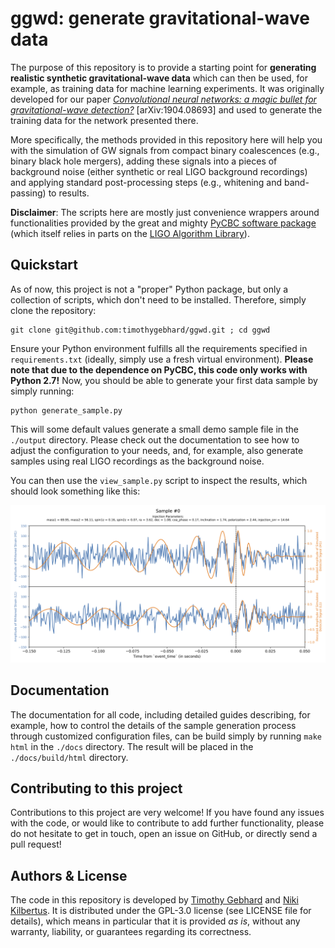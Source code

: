 # ggwd: generate gravitational-wave data

The purpose of this repository is to provide a starting point for **generating realistic synthetic gravitational-wave data** which can then be used, for example, as training data for machine learning experiments. It was originally developed for our paper [*Convolutional neural networks: a magic bullet for gravitational-wave detection?*](https://arxiv.org/abs/1904.08693) [arXiv:1904.08693] and used to generate the training data for the network presented there.

More specifically, the methods provided in this repository here will help you with the simulation of GW signals from compact binary coalescences (e.g., binary black hole mergers), adding these signals into a pieces of background noise (either synthetic or real LIGO background recordings) and applying standard post-processing steps (e.g., whitening and band-passing) to results.

**Disclaimer**: The scripts here are mostly just convenience wrappers around functionalities provided by the great and mighty [PyCBC software package](https://pycbc.org/) (which itself relies in parts on the [LIGO Algorithm Library](https://wiki.ligo.org/Computing/DASWG/LALSuite)).



## Quickstart

As of now, this project is not a "proper" Python package, but only a collection of scripts, which don't need to be installed. Therefore, simply clone the repository:

```
git clone git@github.com:timothygebhard/ggwd.git ; cd ggwd
```

Ensure your Python environment fulfills all the requirements specified in `requirements.txt` (ideally, simply use a fresh virtual environment). **Please note that due to the dependence on PyCBC, this code only works with Python 2.7!** Now, you should be able to generate your first data sample by simply running:

```
python generate_sample.py
```

This will some default values generate a small demo sample file in the `./output` directory. Please check out the documentation to see how to adjust the configuration to your needs, and, for example, also generate samples using real LIGO recordings as the background noise.

You can then use the `view_sample.py` script to inspect the results, which should look something like this:

![](./docs/userguide/images/sample_with_injection.png)



## Documentation

The documentation for all code, including detailed guides describing, for example, how to control the details of the sample generation process through customized configuration files, can be build simply by running `make html` in the `./docs` directory. The result will be placed in the `./docs/build/html` directory.



## Contributing to this project

Contributions to this project are very welcome! If you have found any issues with the code, or would like to contribute to add further functionality, please do not hesitate to get in touch, open an issue on GitHub, or directly send a pull request!



## Authors & License

The code in this repository is developed by [Timothy Gebhard](https://github.com/timothygebhard) and [Niki Kilbertus](https://github.com/nikikilbertus). It is distributed under the GPL-3.0 license (see LICENSE file for details), which means in particular that it is provided *as is*, without any warranty, liability, or guarantees regarding its correctness.
